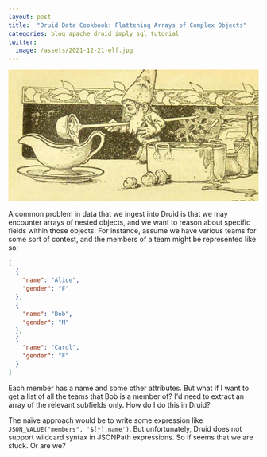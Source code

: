 ```yaml
---
layout: post
title:  "Druid Data Cookbook: Flattening Arrays of Complex Objects"
categories: blog apache druid imply sql tutorial
twitter:
  image: /assets/2021-12-21-elf.jpg
---
```


![Druid Cookbook](/assets/2021-12-21-elf.jpg)

A common problem in data that we ingest into Druid is that we may encounter arrays of nested objects, and we want to reason about specific fields within those objects. For instance, assume we have various teams for some sort of contest, and the members of a team might be represented like so:

```json
[
  {
    "name": "Alice",
    "gender": "F"
  },
  {
    "name": "Bob",
    "gender": "M"
  },
  {
    "name": "Carol",
    "gender": "F"
  }
]
```

Each member has a name and some other attributes. But what if I want to get a list of all the teams that Bob is a member of? I'd need to extract an array of the relevant subfields only. How do I do this in Druid?

The naïve approach would be to write some expression like `JSON_VALUE("members", '$[*].name')`. But unfortunately, Druid does not support wildcard syntax in JSONPath expressions. So if seems that we are stuck. Or are we?

